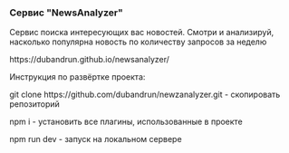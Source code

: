 ### Сервис "NewsAnalyzer" 
<p>Сервис поиска интересующих вас новостей. Смотри и анализируй, насколько популярна новость по количеству запросов за неделю</p>
<p>https://dubandrun.github.io/newsanalyzer/</p> 

<p>Инструкция по развёртке проекта:</p> 
<p>git clone https://github.com/dubandrun/newzanalyzer.git - скопировать репозиторий</p> 
<p>npm i - установить все плагины, использованные в проекте</p> 
<p>npm run dev - запуск на локальном сервере</p> 
